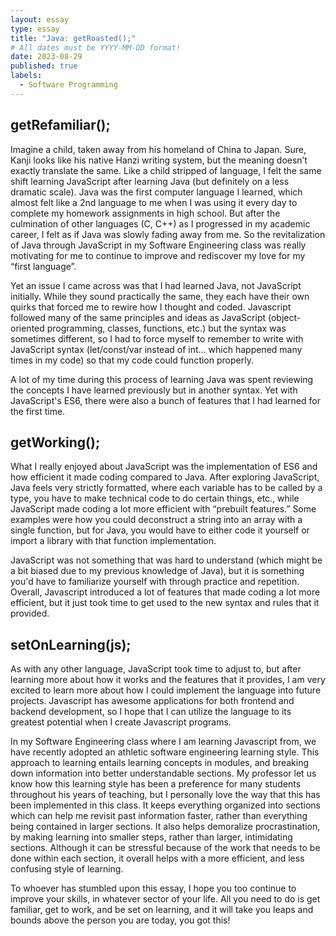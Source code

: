 ```yaml
---
layout: essay
type: essay
title: "Java: getRoasted();"
# All dates must be YYYY-MM-DD format!
date: 2023-08-29
published: true
labels:
  - Software Programming
---
```



## getRefamiliar();

Imagine a child, taken away from his homeland of China to Japan. Sure, Kanji looks like his native Hanzi writing system, but the meaning doesn’t exactly translate the same. Like a child stripped of language, I felt the same shift learning JavaScript after learning Java (but definitely on a less dramatic scale). Java was the first computer language I learned, which almost felt like a 2nd language to me when I was using it every day to complete my homework assignments in high school. But after the culmination of other languages (C, C++) as I progressed in my academic career, I felt as if Java was slowly fading away from me. So the revitalization of Java through JavaScript in my Software Engineering class was really motivating for me to continue to improve and rediscover my love for my “first language”.

Yet an issue I came across was that I had learned Java, not JavaScript initially. While they sound practically the same, they each have their own quirks that forced me to rewire how I thought and coded. Javascript followed many of the same principles and ideas as JavaScript (object-oriented programming, classes, functions, etc.) but the syntax was sometimes different, so I had to force myself to remember to write with JavaScript syntax (let/const/var instead of int… which happened many times in my code) so that my code could function properly. 

A lot of my time during this process of learning Java was spent reviewing the concepts I have learned previously but in another syntax. Yet with JavaScript's ES6, there were also a bunch of features that I had learned for the first time.


## getWorking();

What I really enjoyed about JavaScript was the implementation of ES6 and how efficient it made coding compared to Java. After exploring JavaScript, Java feels very strictly formatted, where each variable has to be called by a type, you have to make technical code to do certain things, etc., while JavaScript made coding a lot more efficient with “prebuilt features.” Some examples were how you could deconstruct a string into an array with a single function, but for Java, you would have to either code it yourself or import a library with that function implementation. 
 
JavaScript was not something that was hard to understand (which might be a bit biased due to my previous knowledge of Java), but it is something you'd have to familiarize yourself with through practice and repetition. Overall, Javascript introduced a lot of features that made coding a lot more efficient, but it just took time to get used to the new syntax and rules that it provided.


## setOnLearning(js);

As with any other language, JavaScript took time to adjust to, but after learning more about how it works and the features that it provides, I am very excited to learn more about how I could implement the language into future projects. Javascript has awesome applications for both frontend and backend development, so I hope that I can utilize the language to its greatest potential when I create Javascript programs. 

In my Software Engineering class where I am learning Javascript from, we have recently adopted an athletic software engineering learning style. This approach to learning entails learning concepts in modules, and breaking down information into better understandable sections. My professor let us know how this learning style has been a preference for many students throughout his years of teaching, but I personally love the way that this has been implemented in this class. It keeps everything organized into sections which can help me revisit past information faster, rather than everything being contained in larger sections. It also helps demoralize procrastination, by making learning into smaller steps, rather than larger, intimidating sections. Although it can be stressful because of the work that needs to be done within each section, it overall helps with a more efficient, and less confusing style of learning. 

To whoever has stumbled upon this essay, I hope you too continue to improve your skills, in whatever sector of your life. All you need to do is get familiar, get to work, and be set on learning, and it will take you leaps and bounds above the person you are today, you got this!



